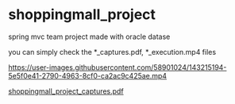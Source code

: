 # shoppingmall_project
spring mvc team project made with oracle datase 

you can simply check the *_captures.pdf, *_execution.mp4 files




https://user-images.githubusercontent.com/58901024/143215194-5e5f0e41-2790-4963-8cf0-ca2ac9c425ae.mp4

[shoppingmall_project_captures.pdf](https://github.com/thswlsqls/shoppingmall_project/files/7594562/shoppingmall_project_captures.pdf)
